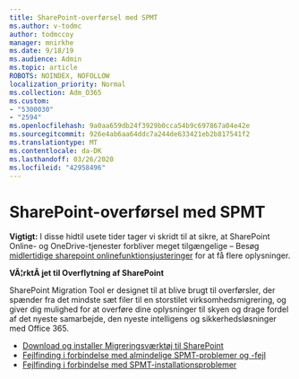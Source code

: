 ```yaml
---
title: SharePoint-overførsel med SPMT
ms.author: v-todmc
author: todmccoy
manager: mnirkhe
ms.date: 9/18/19
ms.audience: Admin
ms.topic: article
ROBOTS: NOINDEX, NOFOLLOW
localization_priority: Normal
ms.collection: Adm_O365
ms.custom:
- "5300030"
- "2594"
ms.openlocfilehash: 9a0aa659db24f3929b0cca54b9c697867a04e42e
ms.sourcegitcommit: 926e4ab6aa64ddc7a244de633421eb2b817541f2
ms.translationtype: MT
ms.contentlocale: da-DK
ms.lasthandoff: 03/26/2020
ms.locfileid: "42958496"
---
```

# <a name="sharepoint-migration-with-spmt"></a>SharePoint-overførsel med SPMT

**Vigtigt:** I disse hidtil usete tider tager vi skridt til at sikre, at SharePoint Online- og OneDrive-tjenester forbliver meget tilgængelige – Besøg [midlertidige sharepoint onlinefunktionsjusteringer](https://aka.ms/ODSPAdjustments) for at få flere oplysninger.

**VÃ¦rktÃ ̧jet til Overflytning af SharePoint**

SharePoint Migration Tool er designet til at blive brugt til overførsler, der spænder fra det mindste sæt filer til en storstilet virksomhedsmigrering, og giver dig mulighed for at overføre dine oplysninger til skyen og drage fordel af det nyeste samarbejde, den nyeste intelligens og sikkerhedsløsninger med Office 365.

- [Download og installer Migreringsværktøj til SharePoint](https://docs.microsoft.com/sharepointmigration/introducing-the-sharepoint-migration-tool)
- [Fejlfinding i forbindelse med almindelige SPMT-problemer og -fejl](https://docs.microsoft.com/sharepointmigration/troubleshooting-common-spmt-issues)
- [Fejlfinding i forbindelse med SPMT-installationsproblemer](https://docs.microsoft.com/sharepointmigration/spmt-install-issues#troubleshooting-spmt-installation-issues)
